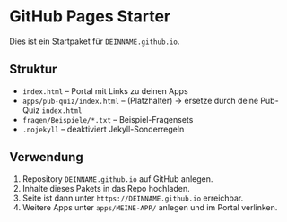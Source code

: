 # GitHub Pages Starter

Dies ist ein Startpaket für `DEINNAME.github.io`.

## Struktur
- `index.html` – Portal mit Links zu deinen Apps
- `apps/pub-quiz/index.html` – (Platzhalter) -> ersetze durch deine Pub-Quiz `index.html`
- `fragen/Beispiele/*.txt` – Beispiel-Fragensets
- `.nojekyll` – deaktiviert Jekyll-Sonderregeln

## Verwendung
1. Repository `DEINNAME.github.io` auf GitHub anlegen.
2. Inhalte dieses Pakets in das Repo hochladen.
3. Seite ist dann unter `https://DEINNAME.github.io` erreichbar.
4. Weitere Apps unter `apps/MEINE-APP/` anlegen und im Portal verlinken.
